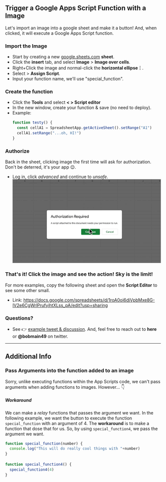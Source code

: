 ##  Trigger a Google Apps Script Function with a Image
Let's import an image into a google sheet and make it a button! And, when clicked, it will execute a Google Apps Script function.

### Import the Image
- Start by creating a new [google.sheets.com]() **sheet**.
- Click the **insert** tab, and select **Image** > **Image over cells**.
- Right+Click the image and normal-click the **horizontal ellipse︙**.
- Select > **Assign Script**.
- Input your function name, we'll use "special_function".

### Create the function
- Click the **Tools** and select **< > Script editor**
- In the new window, create your function & save (no need to deploy).
- Example:
  ```javascript
  function testy() {
    const cellA1 = SpreadsheetApp.getActiveSheet().setRange("A1")
    cellA1.setRange("...oh, HI!")
  }
  ```

### Authorize
Back in the sheet, clicking image the first time will ask for authorization. Don't be deterred, it's your app 😉.
- Log in, click _advanced_ and continue to _unsafe_.
![authorization example](https://github.com/robbobfrh84/Tutorials_Examples/blob/master/google-development/_google-app-scripts/assets/gifs/authorization.gif)

### That's it! Click the image and see the action! Sky is the limit!
For more examples, copy the following sheet and open the **Script Editor** to see some other small.
- Link: https://docs.google.com/spreadsheets/d/1roA0oi6djVpbMxe8G-IV2e6CgWrlPrufyihtXLss_pA/edit?usp=sharing

### Questions?
- See 👉 [example tweet & discussion](https://twitter.com/BobMain49/status/1430339003803488256). And, feel free to reach out to **here** or **@bobmain49** on twitter.


----
## Additional Info

### Pass Arguments into the function added to an image
Sorry, unlike executing functions within the App Scripts code, we can't pass arguments when adding functions to images. However... 👇

##### Workaround
We can make a _relay_ functions that passes the argument we want. In the following example, we want the button to execute the function `special_function` with an argument of 4. The **workaround** is to make a function that dose that for us. So, by using `special_function4`, we pass the argument we want.
```javascript
function special_function(number) {
  console.log("This will do really cool things with "+number)
}

function special_function4() {
  special_function4(4)
}
```
